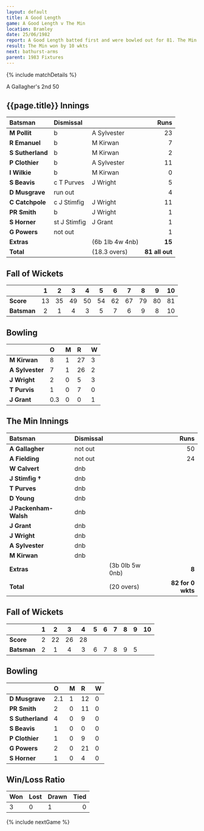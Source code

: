 ```yaml
---
layout: default
title: A Good Length
game: A Good Length v The Min
location: Bramley
date: 25/06/1982
report: A Good Length batted first and were bowled out for 81. The Min knocked off the runs without losing a wicket. 
result: The Min won by 10 wkts
next: bathurst-arms
parent: 1983 Fixtures
---
```


{% include matchDetails %}

A Gallagher's 2nd 50

## {{page.title}} Innings

| Batsman | Dismissal |  | Runs |
|:---|:---|---|---:|
| **M Pollit** | b | A Sylvester | 23 |
| **R Emanuel** | b | M Kirwan | 7 |
| **S Sutherland** | b | M Kirwan | 2 |
| **P Clothier** | b | A Sylvester | 11 |
| **I Wilkie** | b | M Kirwan | 0 |
| **S Beavis** | c T Purves | J Wright | 5 |
| **D Musgrave** | run out | | 4 |
| **C Catchpole** | c J Stimfig | J Wright | 11 |
| **PR Smith** | b | J Wright | 1 |
| **S Horner** | st J Stimfig | J Grant | 1 |
| **G Powers** | not out | | 1 |
| **Extras** | | (6b 1lb 4w 4nb) | **15** |
| **Total** | | (18.3 overs) | **81 all out** |

## Fall of Wickets

| | 1 | 2 | 3 | 4 | 5 | 6 | 7 | 8 | 9 | 10 |
|---|:---:|:---:|:---:|:---:|:---:|:---:|:---:|:---:|:---:|:---:|
| **Score** | 13 | 35 | 49 | 50 | 54 | 62 | 67 | 79 | 80 | 81 |
| **Batsman** | 2 | 1 | 4 | 3 | 5 | 7 | 6 | 9 | 8 | 10 |

## Bowling

| | O | M | R | W |
|---|:---|:---|:---|:---|
| **M Kirwan** | 8 | 1 | 27 | 3 |
| **A Sylvester** | 7 | 1 | 26 | 2 |
| **J Wright** | 2 | 0 | 5 | 3 |
| **T Purvis** | 1 | 0 | 7 | 0 |
| **J Grant** | 0.3 | 0 | 0 | 1 |

## The Min Innings

| Batsman | Dismissal |  | Runs |
|:---|:---|---|---:|
| **A Gallagher** | not out | | 50 |
| **A Fielding** | not out | | 24 |
| **W Calvert** | dnb | | |
| **J Stimfig &#8224;** | dnb | | |
| **T Purves** | dnb |  | |
| **D Young** | dnb | | |
| **J Packenham-Walsh** | dnb | | |
| **J Grant** | dnb | | |
| **J Wright** | dnb | | |
| **A Sylvester** | dnb | | |
| **M Kirwan** | dnb | | |
| **Extras** | | (3b 0lb 5w 0nb) | **8** |
| **Total** | | (20 overs) | **82 for 0 wkts** |

## Fall of Wickets

| | 1 | 2 | 3 | 4 | 5 | 6 | 7 | 8 | 9 | 10 |
|---|:---:|:---:|:---:|:---:|:---:|:---:|:---:|:---:|:---:|:---:|
| **Score** | 2 | 22 | 26 | 28 | | | | | | |
| **Batsman** | 2 | 1 | 4 | 3 | 6 | 7 | 8 | 9 | 5 | |

## Bowling

| | O | M | R | W |
|---|:---|:---|:---|:---|
| **D Musgrave** | 2.1 | 1 | 12 | 0 |
| **PR Smith** | 2 | 0 | 11 | 0 |
| **S Sutherland** | 4 | 0 | 9 | 0 |
| **S Beavis** | 1 | 0 | 0 | 0 |
| **P Clothier** | 1 | 0 | 9 | 0 |
| **G Powers** | 2 | 0 | 21 | 0 |
| **S Horner** | 1 | 0 | 4 | 0 |

## Win/Loss Ratio

| Won | Lost | Drawn | Tied |
|:---|:---|:---|---:|
| 3 | 0 | 1 | 0 |

{% include nextGame %}